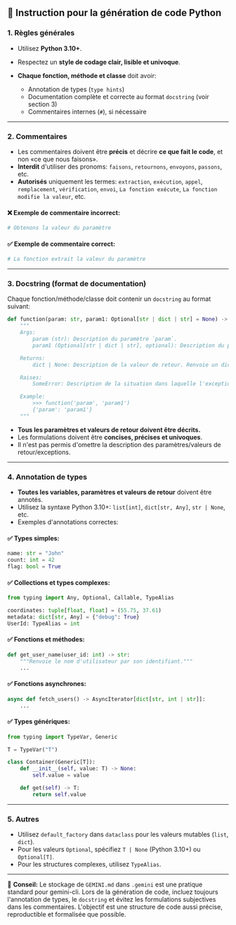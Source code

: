 ## 📘 Instruction pour la génération de code Python

### 1. Règles générales

* Utilisez **Python 3.10+**.
* Respectez un **style de codage clair, lisible et univoque**.
* **Chaque fonction, méthode et classe** doit avoir:

  * Annotation de types (`type hints`)
  * Documentation complète et correcte au format `docstring` (voir section 3)
  * Commentaires internes (`#`), si nécessaire

---

### 2. Commentaires

* Les commentaires doivent être **précis** et décrire **ce que fait le code**, et non «ce que nous faisons».
* **Interdit** d'utiliser des pronoms: `faisons`, `retournons`, `envoyons`, `passons`, etc.
* **Autorisés** uniquement les termes: `extraction`, `exécution`, `appel`, `remplacement`, `vérification`, `envoi`, `La fonction exécute`, `La fonction modifie la valeur`, etc.

#### ❌ Exemple de commentaire incorrect:

```python
# Obtenons la valeur du paramètre
```

#### ✅ Exemple de commentaire correct:

```python
# La fonction extrait la valeur du paramètre
```

---

### 3. Docstring (format de documentation)

Chaque fonction/méthode/classe doit contenir un `docstring` au format suivant:

```python
def function(param: str, param1: Optional[str | dict | str] = None) -> dict | None:
    """
    Args:
        param (str): Description du paramètre `param`.
        param1 (Optional[str | dict | str], optional): Description du paramètre `param1`. Par défaut `None`.

    Returns:
        dict | None: Description de la valeur de retour. Renvoie un dictionnaire ou `None`.

    Raises:
        SomeError: Description de la situation dans laquelle l'exception `SomeError` est levée.

    Example:
        >>> function('param', 'param1')
        {'param': 'param1'}
    """
```

* **Tous les paramètres et valeurs de retour doivent être décrits.**
* Les formulations doivent être **concises, précises et univoques**.
* Il n'est pas permis d'omettre la description des paramètres/valeurs de retour/exceptions.

---

### 4. Annotation de types

* **Toutes les variables, paramètres et valeurs de retour** doivent être annotés.
* Utilisez la syntaxe Python 3.10+: `list[int]`, `dict[str, Any]`, `str | None`, etc.
* Exemples d'annotations correctes:

#### ✅ Types simples:

```python
name: str = "John"
count: int = 42
flag: bool = True
```

#### ✅ Collections et types complexes:

```python
from typing import Any, Optional, Callable, TypeAlias

coordinates: tuple[float, float] = (55.75, 37.61)
metadata: dict[str, Any] = {"debug": True}
UserId: TypeAlias = int
```

#### ✅ Fonctions et méthodes:

```python
def get_user_name(user_id: int) -> str:
    """Renvoie le nom d'utilisateur par son identifiant."""
    ...
```

#### ✅ Fonctions asynchrones:

```python
async def fetch_users() -> AsyncIterator[dict[str, int | str]]:
    ...
```

#### ✅ Types génériques:

```python
from typing import TypeVar, Generic

T = TypeVar("T")

class Container(Generic[T]):
    def __init__(self, value: T) -> None:
        self.value = value

    def get(self) -> T:
        return self.value
```

---

### 5. Autres

* Utilisez `default_factory` dans `dataclass` pour les valeurs mutables (`list`, `dict`).
* Pour les valeurs `Optional`, spécifiez `T | None` (Python 3.10+) ou `Optional[T]`.
* Pour les structures complexes, utilisez `TypeAlias`.

---

📌 **Conseil:** Le stockage de `GEMINI.md` dans `.gemini` est une pratique standard pour gemini-cli. Lors de la génération de code, incluez toujours l'annotation de types, le `docstring` et évitez les formulations subjectives dans les commentaires. L'objectif est une structure de code aussi précise, reproductible et formalisée que possible.